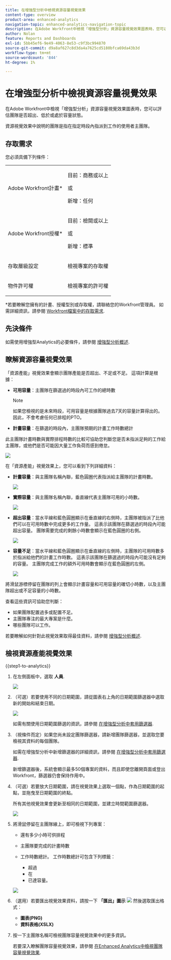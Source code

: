 ```yaml
---
title: 在增強型分析中檢視資源容量視覺效果
content-type: overview
product-area: enhanced-analytics
navigation-topic: enhanced-analytics-navigation-topic
description: 在Adobe Workfront中檢視「增強型分析」資源容量視覺效果圖表時，您可以評估團隊是否超出、低於或處於容量狀態。
author: Nolan
feature: Reports and Dashboards
exl-id: 5bb45ef6-9e49-4063-8e53-c9f3bc994870
source-git-commit: d9a8af627c8d3da4a7625cd5180bfca69da43b3d
workflow-type: tm+mt
source-wordcount: '844'
ht-degree: 1%

---
```


# 在增強型分析中檢視資源容量視覺效果

<!--Audited: 01/2024-->

在Adobe Workfront中檢視「增強型分析」資源容量視覺效果圖表時，您可以評估團隊是否超出、低於或處於容量狀態。

資源視覺效果中說明的團隊是指在指定時段內指派到工作的使用者主團隊。

## 存取需求

您必須具備下列條件：

<table style="table-layout:auto"> 
 <col> 
 <col> 
 <tbody> 
  <tr> 
   <td>Adobe Workfront計畫</a>*</td> 
   <td> <p>目前：商務或以上</p>
   或
   <p>新增：任何</p>
    </td> 
  </tr> 
  <tr> 
   <td>Adobe Workfront授權*</td> 
   <td> <p>目前：檢閱或以上</p>
   或
   <p>新增：標準</p> </td> 
  </tr> 
  <tr> 
   <td role="rowheader">存取層級設定</td> 
   <td> <p>檢視專案的存取權</p></td> 
  </tr> 
  <tr> 
   <td role="rowheader">物件許可權</td> 
   <td> <p>檢視專案的許可權</p>  </td> 
  </tr> 
 </tbody> 
</table>

*若要瞭解您擁有的計畫、授權型別或存取權，請聯絡您的Workfront管理員。 如需詳細資訊，請參閱 [Workfront檔案中的存取需求](/help/quicksilver/administration-and-setup/add-users/access-levels-and-object-permissions/access-level-requirements-in-documentation.md).

## 先決條件

如需使用增強型Analytics的必要條件，請參閱 [增強型分析概述](../enhanced-analytics/enhanced-analytics-overview.md).

## 瞭解資源容量視覺效果

「資源產能」視覺效果會顯示團隊產能是否超出、不足或不足。 這項計算是根據：

* **可用容量**：主團隊在篩選過的時段內可工作的總時數

  >[!NOTE]
  >
  >如果您檢視的是未來時段，可用容量是根據團隊過去7天的容量計算得出的。 因此，不會考慮任何已排程的PTO。

* **計畫容量**：在篩選的時段內，主團隊預期的計畫工作時數總計

此主團隊計畫時數與實際排程時數的比較可協助您判斷您是否未指派足夠的工作給主團隊，或他們是否可能因大量工作負荷而感到倦怠。

![](assets/resource-capacity-350x110.png)

在「資源產能」視覺效果上，您可以看到下列詳細資料：

* **計畫容量**：與主團隊名稱內聯，藍色圓圈代表指派給主團隊的計畫時數。

  ![](assets/resource-capacity-blue-circle.png)

* **實際容量**：與主團隊名稱內聯，垂直線代表主團隊可用的小時數。

  ![](assets/resource-capacity-vertical-line.png)

* **超出容量**：當水平線和藍色圓圈顯示在垂直線的右側時，主團隊被指派了比他們可以在可用時數中完成更多的工作量。 這表示該團隊在篩選過的時段內可能超出容量。 團隊需要完成的剩餘小時數會顯示在藍色圓圈的右側。

  ![](assets/resource-capacity-over-capacity.png)

* **容量不足**：當水平線和藍色圓圈顯示在垂直線的左側時，主團隊的可用時數多於指派給他們的計畫工作時數。 這表示該團隊在篩選過的時段內可能沒有足夠的容量。 主團隊完成工作的額外可用時數會顯示在藍色圓圈的左側。

  ![](assets/resource-capacity-under-capacity.png)

將滑鼠游標停留在團隊的列上會顯示計畫容量和可用容量的確切小時數，以及主團隊超出或不足容量的小時數。

查看這些資訊可協助您判斷：

* 如果團隊配置過多或配置不足。
* 主團隊專注的最大專案是什麼。
* 哪些團隊可以工作。

若要瞭解如何針對此視覺效果取得最佳資料，請參閱 [增強型分析概述](../enhanced-analytics/enhanced-analytics-overview.md).

## 檢視資源產能視覺效果

{{step1-to-analytics}}

1. 在左側面板中，選取 **人員**.

   ![](assets/people-area-cropped-qs-350x276.png)

1. （可選）若要使用不同的日期範圍，請從圖表右上角的日期範圍篩選器中選取新的開始和結束日期。

   ![](assets/filters-select-date-range-350x344.png)

   如需有關使用日期範圍篩選的資訊，請參閱 [在增強型分析中套用篩選器](../enhanced-analytics/use-enhanced-analytics-filters.md).

1. （視條件而定）如果您尚未設定團隊篩選器，請新增團隊篩選器，並選取您要檢視其資料的每個團隊。

   如需在增強型分析中新增篩選器的詳細資訊，請參閱 [在增強型分析中套用篩選器](../enhanced-analytics/use-enhanced-analytics-filters.md).

   新增篩選器後，系統會顯示最多50個專案的資料，而且即使您離開頁面或登出Workfront，篩選器仍會保持作用中。

1. （可選）若要放大日期範圍，請在視覺效果上選取一個點，作為日期範圍的起點，並拖曳至日期範圍的終點。

   所有其他視覺效果會更新至相同的日期範圍，並建立時間範圍篩選器。

   ![](assets/timeframe-filter-350x220.png)

1. 將滑鼠停留在主團隊線上，即可檢視下列專案：

   * 還有多少小時可供排程
   * 主團隊要完成的計畫時數
   * 工作時數總計。 工作時數總計可包含下列標籤：

      * 超過
      * 在
      * 已達容量。

   ![](assets/resource-capacity-capacity-pop-up-350x213.png)

1. （選用）若要匯出視覺效果資料，請按一下 **「匯出」圖示** ![](assets/export.png) 然後選取匯出格式：

   * **圖表(PNG)**
   * **資料表格(XSLX)**

1. 按一下主團隊名稱可檢視團隊容量視覺效果中的更多資訊。

   若要深入瞭解團隊容量視覺效果，請參閱 [在Enhanced Analytics中檢視團隊容量視覺效果](../enhanced-analytics/team-capacity-overview.md).


